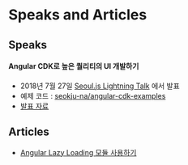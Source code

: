 # Speaks and Articles


## Speaks

#### Angular CDK로 높은 퀄리티의 UI 개발하기

* 2018년 7월 27일 [Seoul.js Lightning Talk](https://festa.io/events/49) 에서 발표
* 예제 코드 : [seokju-na/angular-cdk-examples](https://github.com/seokju-na/angular-cdk-examples)
* [발표 자료](https://speakerdeck.com/seokjuna/angular-cdkro-nopeun-kweolritiyi-ui-gaebalhagi)


## Articles

* [Angular Lazy Loading 모듈 사용하기](https://medium.com/towncompany-engineering/angular-lazy-loading-%EB%AA%A8%EB%93%88-%EC%82%AC%EC%9A%A9%ED%95%98%EA%B8%B0-f82c3ccb43d1)

